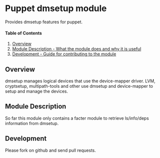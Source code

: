 # Puppet dmsetup module

Provides dmsetup features for puppet.

#### Table of Contents

1. [Overview](#overview)
2. [Module Description - What the module does and why it is useful](#module-description)
3. [Development - Guide for contributing to the module](#development)

## Overview

dmsetup manages logical devices that use the device-mapper driver.
LVM, cryptsetup, multipath-tools and other use dmsetup and device-mapper to
setup and manage the devices.

## Module Description

So far this module only contains a facter module to retrieve ls/info/deps
information from dmsetup.

## Development

Please fork on github and send pull requests.

